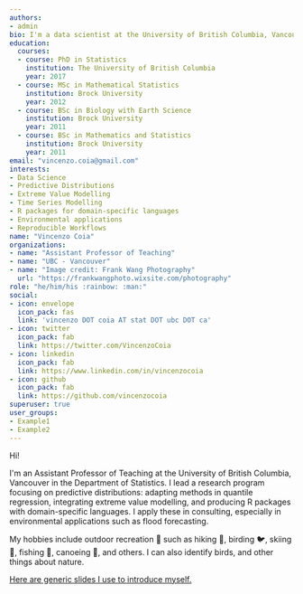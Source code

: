 ```yaml
---
authors:
- admin
bio: I'm a data scientist at the University of British Columbia, Vancouver. 
education:
  courses:
  - course: PhD in Statistics
    institution: The University of British Columbia
    year: 2017
  - course: MSc in Mathematical Statistics
    institution: Brock University
    year: 2012
  - course: BSc in Biology with Earth Science
    institution: Brock University
    year: 2011
  - course: BSc in Mathematics and Statistics
    institution: Brock University
    year: 2011
email: "vincenzo.coia@gmail.com"
interests:
- Data Science
- Predictive Distributions
- Extreme Value Modelling
- Time Series Modelling
- R packages for domain-specific languages
- Environmental applications
- Reproducible Workflows
name: "Vincenzo Coia"
organizations:
- name: "Assistant Professor of Teaching"
- name: "UBC - Vancouver"
- name: "Image credit: Frank Wang Photography"
  url: "https://frankwangphoto.wixsite.com/photography"
role: "he/him/his :rainbow: :man:"
social:
- icon: envelope
  icon_pack: fas
  link: 'vincenzo DOT coia AT stat DOT ubc DOT ca'
- icon: twitter
  icon_pack: fab
  link: https://twitter.com/VincenzoCoia
- icon: linkedin
  icon_pack: fab
  link: https://www.linkedin.com/in/vincenzocoia
- icon: github
  icon_pack: fab
  link: https://github.com/vincenzocoia
superuser: true
user_groups:
- Example1
- Example2
---
```


Hi! 

I'm an Assistant Professor of Teaching at the University of British Columbia, Vancouver in the Department of Statistics. I lead a research program focusing on predictive distributions: adapting methods in quantile regression, integrating extreme value modelling, and producing R packages with domain-specific languages. I apply these in consulting, especially in environmental applications such as flood forecasting. 

My hobbies include outdoor recreation :evergreen_tree: such as hiking :mans_shoe:, birding :bird:, skiing :ski:, fishing :fishing_pole_and_fish:, canoeing :rowboat:, and others. I can also identify birds, and other things about nature.

[Here are generic slides I use to introduce myself.](about_me.pdf)